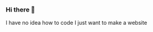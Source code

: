 ### Hi there 👋

<!--
**TOMOTHON/TOMOTHON** is a ✨ _special_ ✨ repository because its `README.md` (this file) appears on your GitHub profile.

Here are some ideas to get you started:

--> I have no idea how to code I just want to make a website 
